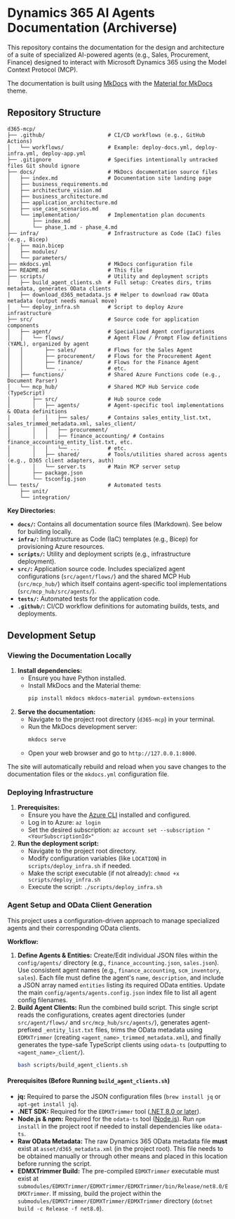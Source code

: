 # Dynamics 365 AI Agents Documentation (Archiverse)

This repository contains the documentation for the design and architecture of a suite of specialized AI-powered agents (e.g., Sales, Procurement, Finance) designed to interact with Microsoft Dynamics 365 using the Model Context Protocol (MCP).

The documentation is built using [MkDocs](https://www.mkdocs.org/) with the [Material for MkDocs](https://squidfunk.github.io/mkdocs-material/) theme.

## Repository Structure

```
d365-mcp/
├── .github/                    # CI/CD workflows (e.g., GitHub Actions)
│   └── workflows/              # Example: deploy-docs.yml, deploy-infra.yml, deploy-app.yml
├── .gitignore                  # Specifies intentionally untracked files Git should ignore
├── docs/                       # MkDocs documentation source files
│   ├── index.md                # Documentation site landing page
│   ├── business_requirements.md
│   ├── architecture_vision.md
│   ├── business_architecture.md
│   ├── application_architecture.md
│   ├── use_case_scenarios.md
│   └── implementation/         # Implementation plan documents
│       ├── index.md
│       └── phase_1.md - phase_4.md
├── infra/                      # Infrastructure as Code (IaC) files (e.g., Bicep)
│   ├── main.bicep
│   ├── modules/
│   └── parameters/
├── mkdocs.yml                  # MkDocs configuration file
├── README.md                   # This file
├── scripts/                    # Utility and deployment scripts
│   ├── build_agent_clients.sh  # Full setup: Creates dirs, trims metadata, generates OData clients
│   ├── download_d365_metadata.js # Helper to download raw OData metadata (output needs manual move)
│   └── deploy_infra.sh         # Script to deploy Azure infrastructure
├── src/                        # Source code for application components
│   ├── agent/                  # Specialized Agent configurations
│   │   └── flows/              # Agent Flow / Prompt Flow definitions (YAML), organized by agent
│   │       ├── sales/          # Flows for the Sales Agent
│   │       ├── procurement/    # Flows for the Procurement Agent
│   │       ├── finance/        # Flows for the Finance Agent
│   │       └── ...             # etc.
│   ├── functions/              # Shared Azure Functions code (e.g., Document Parser)
│   └── mcp_hub/                # Shared MCP Hub Service code (TypeScript)
│       ├── src/                # Hub source code
│       │   ├── agents/         # Agent-specific tool implementations & OData definitions
│       │   │   ├── sales/      # Contains sales_entity_list.txt, sales_trimmed_metadata.xml, sales_client/
│       │   │   ├── procurement/
│       │   │   ├── finance_accounting/ # Contains finance_accounting_entity_list.txt, etc.
│       │   │   └── ...         # etc.
│       │   ├── shared/         # Tools/utilities shared across agents (e.g., D365 client adapters, auth)
│       │   └── server.ts       # Main MCP server setup
│       ├── package.json
│       └── tsconfig.json
└── tests/                      # Automated tests
    ├── unit/
    └── integration/
```

**Key Directories:**

*   **`docs/`:** Contains all documentation source files (Markdown). See below for building locally.
*   **`infra/`:** Infrastructure as Code (IaC) templates (e.g., Bicep) for provisioning Azure resources.
*   **`scripts/`:** Utility and deployment scripts (e.g., infrastructure deployment).
*   **`src/`:** Application source code. Includes specialized agent configurations (`src/agent/flows/`) and the shared MCP Hub (`src/mcp_hub/`) which itself contains agent-specific tool implementations (`src/mcp_hub/src/agents/`).
*   **`tests/`:** Automated tests for the application code.
*   **`.github/`:** CI/CD workflow definitions for automating builds, tests, and deployments.

## Development Setup

### Viewing the Documentation Locally

1.  **Install dependencies:**
    *   Ensure you have Python installed.
    *   Install MkDocs and the Material theme:
        ```bash
        pip install mkdocs mkdocs-material pymdown-extensions
        ```
2.  **Serve the documentation:**
    *   Navigate to the project root directory (`d365-mcp`) in your terminal.
    *   Run the MkDocs development server:
        ```bash
        mkdocs serve
        ```
    *   Open your web browser and go to `http://127.0.0.1:8000`.

The site will automatically rebuild and reload when you save changes to the documentation files or the `mkdocs.yml` configuration file.

### Deploying Infrastructure

1.  **Prerequisites:**
    *   Ensure you have the [Azure CLI](https://docs.microsoft.com/en-us/cli/azure/install-azure-cli) installed and configured.
    *   Log in to Azure: `az login`
    *   Set the desired subscription: `az account set --subscription "<YourSubscriptionId>"`
2.  **Run the deployment script:**
    *   Navigate to the project root directory.
    *   Modify configuration variables (like `LOCATION`) in `scripts/deploy_infra.sh` if needed.
    *   Make the script executable (if not already): `chmod +x scripts/deploy_infra.sh`
    *   Execute the script: `./scripts/deploy_infra.sh`

### Agent Setup and OData Client Generation

This project uses a configuration-driven approach to manage specialized agents and their corresponding OData clients.

**Workflow:**

1.  **Define Agents & Entities:** Create/Edit individual JSON files within the `config/agents/` directory (e.g., `finance_accounting.json`, `sales.json`). Use consistent agent names (e.g., `finance_accounting`, `scm_inventory`, `sales`). Each file must define the agent's `name`, `description`, and include a JSON array named `entities` listing its required OData entities. Update the main `config/agents/agents.config.json` index file to list all agent config filenames.
2.  **Build Agent Clients:** Run the combined build script. This single script reads the configurations, creates agent directories (under `src/agent/flows/` and `src/mcp_hub/src/agents/`), generates agent-prefixed `_entity_list.txt` files, trims the OData metadata using `EDMXTrimmer` (creating `<agent_name>_trimmed_metadata.xml`), and finally generates the type-safe TypeScript clients using `odata-ts` (outputting to `<agent_name>_client/`).
    ```bash
    bash scripts/build_agent_clients.sh
    ```

#### Prerequisites (Before Running `build_agent_clients.sh`)
*   **jq:** Required to parse the JSON configuration files (`brew install jq` or `apt-get install jq`).
*   **.NET SDK:** Required for the `EDMXTrimmer` tool ([.NET 8.0 or later](https://dotnet.microsoft.com/download/dotnet/8.0)).
*   **Node.js & npm:** Required for the `odata-ts` tool ([Node.js](https://nodejs.org/)). Run `npm install` in the project root if needed to install dependencies like `odata-ts`.
*   **Raw OData Metadata:** The raw Dynamics 365 OData metadata file **must** exist at `asset/d365_metadata.xml` (in the project root). This file needs to be obtained manually or through other means and placed in this location before running the script.
*   **EDMXTrimmer Build:** The pre-compiled `EDMXTrimmer` executable must exist at `submodules/EDMXTrimmer/EDMXTrimmer/EDMXTrimmer/bin/Release/net8.0/EDMXTrimmer`. If missing, build the project within the `submodules/EDMXTrimmer/EDMXTrimmer/EDMXTrimmer` directory (`dotnet build -c Release -f net8.0`).
